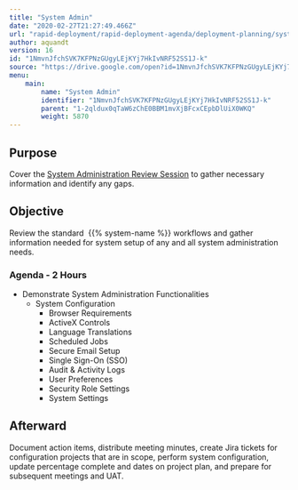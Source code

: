 ```yaml
---
title: "System Admin"
date: "2020-02-27T21:27:49.466Z"
url: "rapid-deployment/rapid-deployment-agenda/deployment-planning/system-admin.html"
author: aquandt
version: 16
id: "1NmvnJfchSVK7KFPNzGUgyLEjKYj7HkIvNRF52SS1J-k"
source: "https://drive.google.com/open?id=1NmvnJfchSVK7KFPNzGUgyLEjKYj7HkIvNRF52SS1J-k"
menu:
    main:
        name: "System Admin"
        identifier: "1NmvnJfchSVK7KFPNzGUgyLEjKYj7HkIvNRF52SS1J-k"
        parent: "1-2qldux0qTaW6zChE0BBM1mvXjBFcxCEpbDlUiX0WKQ"
        weight: 5870
---
```

## Purpose

Cover the [System Administration Review Session](../../review-sessions/review-session-system-administration.html) to gather necessary information and identify any gaps.

## Objective

Review the standard  {{% system-name %}} workflows and gather information needed for system setup of any and all system administration needs.

### Agenda - 2 Hours

* Demonstrate System Administration Functionalities
    * System Configuration
        * Browser Requirements
        * ActiveX Controls
        * Language Translations
        * Scheduled Jobs
        * Secure Email Setup
        * Single Sign-On (SSO)
        * Audit & Activity Logs
        * User Preferences
        * Security Role Settings
        * System Settings

## Afterward

Document action items, distribute meeting minutes, create Jira tickets for configuration projects that are in scope, perform system configuration, update percentage complete and dates on project plan, and prepare for subsequent meetings and UAT.

